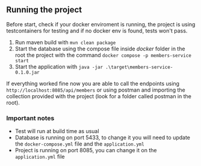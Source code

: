 ## Running the project

Before start, check if your docker enviroment is running, the project is using testcontainers for testing and if no docker 
env is found, tests won't pass.

1. Run maven build with `mvn clean package`
2. Start the database using the compose file inside *docker* folder in the root the project with the command `docker compose -p members-service start`
3. Start the application with `java -jar .\target\members-service-0.1.0.jar`

If everything worked fine now you are able to call the endpoints using `http://localhost:8085/api/members` or using 
postman and importing the collection provided with the project (look for a folder called postman in the root).

### Important notes

- Test will run at build time as usual
- Database is running on port 5433, to change it you will need to update the `docker-compose.yml` file and the `application.yml`
- Project is running on port 8085, you can change it on the `application.yml` file
